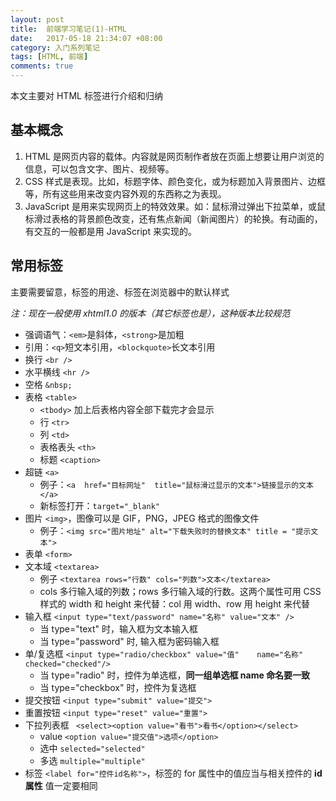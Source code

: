 ```yaml
---
layout: post
title:  前端学习笔记(1)-HTML
date:   2017-05-18 21:34:07 +08:00
category: 入门系列笔记
tags: [HTML, 前端]
comments: true
---
```


本文主要对 HTML 标签进行介绍和归纳

<!-- more -->

## 基本概念

1. HTML 是网页内容的载体。内容就是网页制作者放在页面上想要让用户浏览的信息，可以包含文字、图片、视频等。
2. CSS 样式是表现。比如，标题字体、颜色变化，或为标题加入背景图片、边框等，所有这些用来改变内容外观的东西称之为表现。
3. JavaScript 是用来实现网页上的特效效果。如：鼠标滑过弹出下拉菜单，或鼠标滑过表格的背景颜色改变，还有焦点新闻（新闻图片）的轮换。有动画的，有交互的一般都是用 JavaScript 来实现的。


## 常用标签

主要需要留意，标签的用途、标签在浏览器中的默认样式

*注：现在一般使用 xhtml1.0 的版本（其它标签也是），这种版本比较规范*

- 强调语气：`<em>`是斜体，`<strong>`是加粗
- 引用：`<q>`短文本引用，`<blockquote>`长文本引用
- 换行 `<br />`
- 水平横线 `<hr />`
- 空格 `&nbsp;`
- 表格 `<table>`
    - `<tbody>` 加上后表格内容全部下载完才会显示
    - 行 `<tr>`
    - 列 `<td>`
    - 表格表头 `<th>`
    - 标题 `<caption>`
- 超链 `<a>`
    - 例子：`<a  href="目标网址"  title="鼠标滑过显示的文本">链接显示的文本</a>`
    - 新标签打开：`target="_blank"`
- 图片 `<img>`，图像可以是 GIF，PNG，JPEG 格式的图像文件
    - 例子：`<img src="图片地址" alt="下载失败时的替换文本" title = "提示文本">`
- 表单 `<form>`
- 文本域 `<textarea>`
    - 例子 `<textarea rows="行数" cols="列数">文本</textarea>`
    - cols 多行输入域的列数；rows 多行输入域的行数。这两个属性可用 CSS 样式的 width 和 height 来代替：col 用 width、row 用 height 来代替
- 输入框 `<input type="text/password" name="名称" value="文本" />`
    - 当 type="text" 时，输入框为文本输入框
    - 当 type="password" 时, 输入框为密码输入框
- 单/复选框 `<input type="radio/checkbox" value="值"    name="名称"   checked="checked"/>`
    - 当 type="radio" 时，控件为单选框，**同一组单选框 name 命名要一致**
    - 当 type="checkbox" 时，控件为复选框
- 提交按钮 `<input type="submit" value="提交">`
- 重置按钮 `<input type="reset" value="重置">`
- 下拉列表框  ` <select><option value="看书">看书</option></select>`
    - value  `<option value="提交值">选项</option>`
    - 选中 `selected="selected"`
    - 多选 `multiple="multiple"`
- 标签 `<label for="控件id名称">`，标签的 for 属性中的值应当与相关控件的 **id 属性** 值一定要相同
